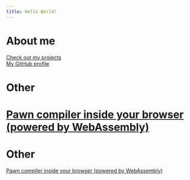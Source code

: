 ```yaml
---
title: Hello World!
---
```


# About me

[Check out my projects](projects)<br>
[My GitHub profile](https://github.com/Zeex)

# Other

[Pawn compiler inside your browser (powered by WebAssembly)](pawncc.html)
=======

# Other

[Pawn compiler inside your browser (powered by WebAssembly)](pawncc)
